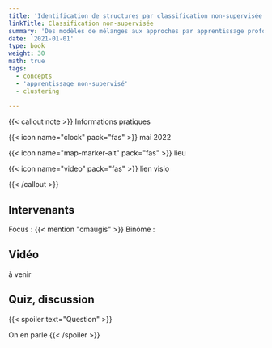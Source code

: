 ```yaml
---
title: 'Identification de structures par classification non-supervisée'
linkTitle: Classification non-supervisée
summary: 'Des modèles de mélanges aux approches par apprentissage profond'
date: '2021-01-01'
type: book
weight: 30
math: true
tags:
  - concepts
  - 'apprentissage non-supervisé'
  - clustering
  
---
```


{{< callout note >}}
Informations pratiques

{{< icon name="clock" pack="fas" >}} mai 2022 

{{< icon name="map-marker-alt" pack="fas" >}} lieu

{{< icon name="video" pack="fas" >}} lien visio

{{< /callout >}}

## Intervenants

Focus : {{< mention "cmaugis" >}}
Binôme : 

## Vidéo

à venir

<!-- {{< youtube rfscVS0vtbw >}} -->

## Quiz, discussion

{{< spoiler text="Question" >}}

On en parle
{{< /spoiler >}}
